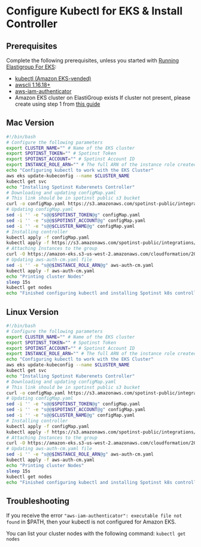 # Configure Kubectl for EKS & Install Controller

## Prerequisites

Complete the following prerequisites, unless you started with [Running Elastigroup For EKS](elastigroup/tutorials/amazon-eks/create-elastigroup-eks-cluster):

- [kubectl (Amazon EKS-vended)](https://docs.aws.amazon.com/eks/latest/userguide/install-kubectl.html)
- [awscli 1.16.18+](https://docs.aws.amazon.com/cli/latest/userguide/installing.html)
- [aws-iam-authenticator](https://docs.aws.amazon.com/eks/latest/userguide/configure-kubectl.html)
- Amazon EKS cluster on ElastiGroup exists
  If cluster not present, please create using step 1 from [this guide](elastigroup/tutorials/amazon-eks/create-elastigroup-eks-cluster)

## Mac Version

```bash
#!/bin/bash
# Configure the following parameters
export CLUSTER_NAME="" # Name of the EKS cluster
export SPOTINST_TOKEN="" # Spotinst Token
export SPOTINST_ACCOUNT="" # Spotinst Account ID
export INSTANCE_ROLE_ARN="" # The full ARN of the instance role created (not instance profile
echo "Configuring kubectl to work with the EKS Cluster"
aws eks update-kubeconfig --name $CLUSTER_NAME
kubectl get svc
echo "Installing Spotinst Kuberenets Controller"
# Downloading and updating configMap.yaml
# This link should be in spotinst public s3 bucket
curl -o configMap.yaml https://s3.amazonaws.com/spotinst-public/integrations/kubernetes/cluster-controller/templates/spotinst-kubernetes-controller-config-map.yaml
# Updating configMap.yaml
sed -i '' -e "s@@$SPOTINST_TOKEN@g" configMap.yaml
sed -i '' -e "s@@$SPOTINST_ACCOUNT@g" configMap.yaml
sed -i '' -e "s@@$CLUSTER_NAME@g" configMap.yaml
# Installing controller
kubectl apply -f configMap.yaml
kubectl apply -f https://s3.amazonaws.com/spotinst-public/integrations/kubernetes/cluster-controller/spotinst-kubernetes-cluster-controller-ga.yaml
# Attaching Instances to the group
curl -O https://amazon-eks.s3-us-west-2.amazonaws.com/cloudformation/2018-12-10/aws-auth-cm.yaml
# Updating aws-auth-cm.yaml file
sed -i '' -e "s@@$INSTANCE_ROLE_ARN@g" aws-auth-cm.yaml
kubectl apply -f aws-auth-cm.yaml
echo "Printing cluster Nodes"
sleep 15s
kubectl get nodes
echo "Finished configuring kubectl and installing Spotinst k8s controller"
```

## Linux Version

```bash
#!/bin/bash
# Configure the following parameters
export CLUSTER_NAME="" # Name of the EKS cluster
export SPOTINST_TOKEN="" # Spotinst Token
export SPOTINST_ACCOUNT="" # Spotinst Account ID
export INSTANCE_ROLE_ARN="" # The full ARN of the instance role created (not instance profile)
echo "Configuring kubectl to work with the EKS Cluster"
aws eks update-kubeconfig --name $CLUSTER_NAME
kubectl get svc
echo "Installing Spotinst Kuberenets Controller"
# Downloading and updating configMap.yaml
# This link should be in spotinst public s3 bucket
curl -o configMap.yaml https://s3.amazonaws.com/spotinst-public/integrations/kubernetes/cluster-controller/templates/spotinst-kubernetes-controller-config-map.yaml
# Updating configMap.yaml
sed -i '' -e "s@@$SPOTINST_TOKEN@g" configMap.yaml
sed -i '' -e "s@@$SPOTINST_ACCOUNT@g" configMap.yaml
sed -i '' -e "s@@$CLUSTER_NAME@g" configMap.yaml
# Installing controller
kubectl apply -f configMap.yaml
kubectl apply -f https://s3.amazonaws.com/spotinst-public/integrations/kubernetes/cluster-controller/spotinst-kubernetes-cluster-controller-ga.yaml
# Attaching Instances to the group
curl -O https://amazon-eks.s3-us-west-2.amazonaws.com/cloudformation/2018-12-10/aws-auth-cm.yaml
# Updating aws-auth-cm.yaml file
sed -i '' -e "s@@$INSTANCE_ROLE_ARN@g" aws-auth-cm.yaml
kubectl apply -f aws-auth-cm.yaml
echo "Printing cluster Nodes"
sleep 15s
kubectl get nodes
echo "Finished configuring kubectl and installing Spotinst k8s controller"
```

## Troubleshooting

If you receive the error `"aws-iam-authenticator": executable file not found` in \$PATH, then your kubectl is not configured for Amazon EKS.

You can list your cluster nodes with the following command:
`kubectl get nodes`

